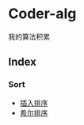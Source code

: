 # Coder-alg
我的算法积累

## Index
### Sort
- [插入排序](https://github.com/xuyue531/Coder-alg/tree/master/coder/src/main/java/com/coder/alg/sort/Insertion)
- [希尔排序](https://github.com/xuyue531/Coder-alg/tree/master/coder/src/main/java/com/coder/alg/sort/Shell)
